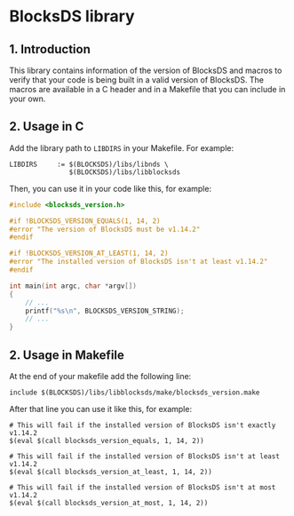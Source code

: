 # BlocksDS library

## 1. Introduction

This library contains information of the version of BlocksDS and macros to
verify that your code is being built in a valid version of BlocksDS. The macros
are available in a C header and in a Makefile that you can include in your own.

## 2. Usage in C

Add the library path to `LIBDIRS` in your Makefile. For example:

```
LIBDIRS		:= $(BLOCKSDS)/libs/libnds \
			   $(BLOCKSDS)/libs/libblocksds
```

Then, you can use it in your code like this, for example:

```c
#include <blocksds_version.h>

#if !BLOCKSDS_VERSION_EQUALS(1, 14, 2)
#error "The version of BlocksDS must be v1.14.2"
#endif

#if !BLOCKSDS_VERSION_AT_LEAST(1, 14, 2)
#error "The installed version of BlocksDS isn't at least v1.14.2"
#endif

int main(int argc, char *argv[])
{
    // ...
    printf("%s\n", BLOCKSDS_VERSION_STRING);
    // ...
}
```

## 2. Usage in Makefile

At the end of your makefile add the following line:

```make
include $(BLOCKSDS)/libs/libblocksds/make/blocksds_version.make
```

After that line you can use it like this, for example:

```make
# This will fail if the installed version of BlocksDS isn't exactly v1.14.2
$(eval $(call blocksds_version_equals, 1, 14, 2))

# This will fail if the installed version of BlocksDS isn't at least v1.14.2
$(eval $(call blocksds_version_at_least, 1, 14, 2))

# This will fail if the installed version of BlocksDS isn't at most v1.14.2
$(eval $(call blocksds_version_at_most, 1, 14, 2))
```
